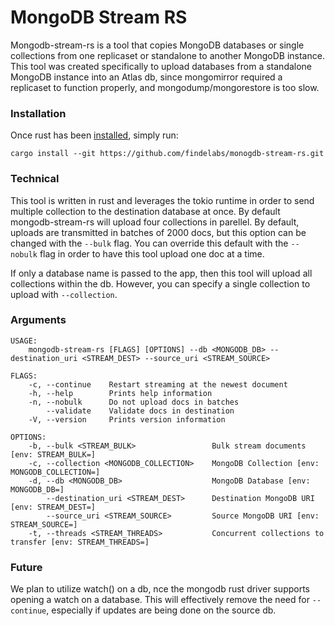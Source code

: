 # MongoDB Stream RS

Mongodb-stream-rs is a tool that copies MongoDB databases or single collections from one replicaset or standalone to another MongoDB instance. This tool was created specifically to upload databases from a standalone MongoDB instance into an Atlas db, since mongomirror required a replicaset to function properly, and mongodump/mongorestore is too slow. 

### Installation

Once rust has been [installed](https://www.rust-lang.org/tools/install), simply run:
```
cargo install --git https://github.com/findelabs/monogdb-stream-rs.git
```

### Technical

This tool is written in rust and leverages the tokio runtime in order to send multiple collection to the destination database at once. By default mongodb-stream-rs will upload four collections in parellel. By default, uploads are transmitted in batches of 2000 docs, but this option can be changed with the `--bulk` flag. You can override this default with the `--nobulk` flag in order to have this tool upload one doc at a time.

If only a database name is passed to the app, then this tool will upload all collections within the db. However, you can specify a single collection to upload with `--collection`.

### Arguments

```
USAGE:
    mongodb-stream-rs [FLAGS] [OPTIONS] --db <MONGODB_DB> --destination_uri <STREAM_DEST> --source_uri <STREAM_SOURCE>

FLAGS:
    -c, --continue    Restart streaming at the newest document
    -h, --help        Prints help information
    -n, --nobulk      Do not upload docs in batches
        --validate    Validate docs in destination
    -V, --version     Prints version information

OPTIONS:
    -b, --bulk <STREAM_BULK>                 Bulk stream documents [env: STREAM_BULK=]
    -c, --collection <MONGODB_COLLECTION>    MongoDB Collection [env: MONGODB_COLLECTION=]
    -d, --db <MONGODB_DB>                    MongoDB Database [env: MONGODB_DB=]
        --destination_uri <STREAM_DEST>      Destination MongoDB URI [env: STREAM_DEST=]
        --source_uri <STREAM_SOURCE>         Source MongoDB URI [env: STREAM_SOURCE=]
    -t, --threads <STREAM_THREADS>           Concurrent collections to transfer [env: STREAM_THREADS=]
```

### Future

We plan to utilize watch() on a db, nce the mongodb rust driver supports opening a watch on a database. This will effectively remove the need for `--continue`, especially if updates are being done on the source db.
